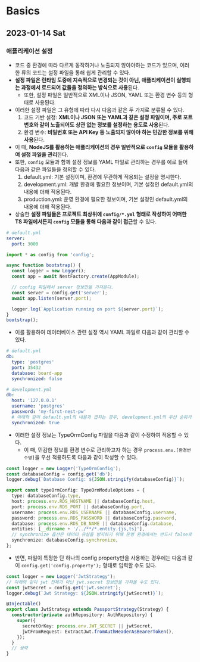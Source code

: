 # Basics
## 2023-01-14 Sat
### 애플리케이션 설정
* 코드 중 환경에 따라 다르게 동작하거나 노출되지 않아야하는 코드가 있으며, 이러한 류의 코드는 설정 파일을 통해 쉽게 관리할 수 있다.
* **설정 파일은 런타임 도중에 지속적으로 변경되는 것이 아닌, 애플리케이션이 실행되는 과정에서 로드되어 값들을 정의하는 방식으로 사용**된다.
  * 또한, 설정 파일은 일반적으로 XML이나 JSON, YAML 또는 환경 변수 등의 형태로 사용된다.
* 이러한 설정 파일은 그 유형에 따라 다시 다음과 같은 두 가지로 분류될 수 있다.
  1. 코드 기반 설정: **XML이나 JSON 또는 YAML과 같은 설정 파일이며, 주로 포트 번호와 같이 노출되어도 상관 없는 정보를 설정하는 용도로 사용**된다.
  2. 환경 변수: **비밀번호 또는 API Key 등 노출되지 않아야 하는 민감한 정보를 위해 사용**된다.
* 이 때, **NodeJS를 활용하는 애플리케이션의 경우 일반적으로 `config` 모듈을 활용하여 설정 파일을 관리**한다. 
* 또한, `config` 모듈과 함께 설정 정보를 YAML 파일로 관리하는 경우를 예로 들어 다음과 같은 파일들을 정의할 수 있다.
  1. default.yml: 기본 설정이며, 환경에 무관하게 적용되는 설정을 명시한다.
  2. development.yml: 개발 환경에 필요한 정보이며, 기본 설정인 default.yml의 내용에 더해 적용된다.
  3. production.yml: 운영 환경에 필요한 정보이며, 기본 설정인 default.yml의 내용에 더해 적용된다.
* 상술한 **설정 파일들은 프로젝트 최상위에 `config/*.yml` 형태로 작성하여 어떠한 TS 파일에서든지 `config` 모듈을 통해 다음과 같이 접근**할 수 있다.
```yaml
# default.yml
server:
  port: 3000
```
```typescript
import * as config from 'config';

async function bootstrap() {
  const logger = new Logger();
  const app = await NestFactory.create(AppModule);

  // config 파일에서 server 정보만을 가져온다.
  const server = config.get('server');
  await app.listen(server.port);

  logger.log(`Application running on port ${server.port}`);
}
bootstrap();
```
* 이를 활용하여 데이터베이스 관련 설정 역시 YAML 파일로 다음과 같이 관리할 수 있다.
```yaml
# default.yml
db:
  type: 'postgres'
  port: 35432
  database: board-app
  synchronized: false

# development.yml
db:
  host: '127.0.0.1'
  username: 'postgres'
  password: 'my-first-nest-pw'
  # 아래와 같이 default.yml의 내용과 겹치는 경우, development.yml의 우선 순위가 더 높게 적용되어 true로 설정된다.
  synchronized: true
```
* 이러한 설정 정보는 TypeOrmConfig 파일을 다음과 같이 수정하여 적용할 수 있다.
  * 이 때, 민감한 정보를 환경 변수로 관리하고자 하는 경우 `process.env.[환경변수명]`을 우선 적용하도록 다음과 같이 작성할 수 있다.
```typescript
const logger = new Logger('TypeOrmConfig');
const databaseConfig = config.get('db');
logger.debug(`Database Config: ${JSON.stringify(databaseConfig)}`);

export const typeOrmConfig: TypeOrmModuleOptions = {
  type: databaseConfig.type,
  host: process.env.RDS_HOSTNAME || databaseConfig.host,
  port: process.env.RDS_PORT || databaseConfig.port,
  username: process.env.RDS_USERNAME || databaseConfig.username,
  password: process.env.RDS_PASSWORD || databaseConfig.password,
  database: process.env.RDS_DB_NAME || databaseConfig.database,
  entities: [__dirname + '/../**/*.entity.{js,ts}'],
  // synchronize 옵션은 데이터 유실을 방지하기 위해 운영 환경에서는 반드시 false로 지정해두어야 한다.
  synchronize: databaseConfig.synchronize,
};
```
* 반면, 파일이 특정한 단 하나의 config property만을 사용하는 경우에는 다음과 같이 `config.get('config.property');` 형태로 입력할 수도 있다.
```typescript
const logger = new Logger('JwtStrategy');
// 아래와 같이 jwt 전체가 아닌 jwt.secret 정보만을 가져올 수도 있다. 
const jwtSecret = config.get('jwt.secret');
logger.debug(`Jwt Strategy: ${JSON.stringify(jwtSecret)}`);

@Injectable()
export class JwtStrategy extends PassportStrategy(Strategy) {
  constructor(private authRepository: AuthRepository) {
    super({
      secretOrKey: process.env.JWT_SECRET || jwtSecret,
      jwtFromRequest: ExtractJwt.fromAuthHeaderAsBearerToken(),
    });
  }
  // 생략
}
```